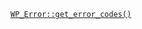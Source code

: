 <p><code><a href="https://developer.wordpress.org/reference/classes/wp_error/get_error_codes/">WP_Error::get_error_codes()</a></code></p>

